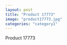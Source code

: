 ```yaml
---
layout: post
title: "Product 17773"
image: "product17773.jpg"
categories: "category1"
---
```

Product 17773
